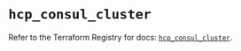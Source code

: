 # `hcp_consul_cluster`

Refer to the Terraform Registry for docs: [`hcp_consul_cluster`](https://registry.terraform.io/providers/hashicorp/hcp/0.100.0/docs/resources/consul_cluster).
